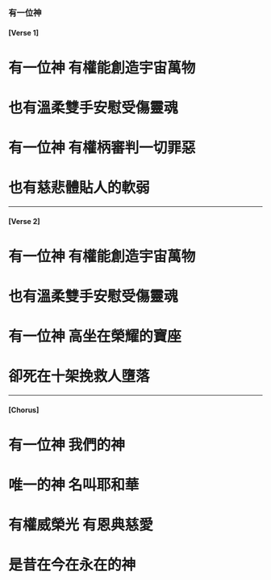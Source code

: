 
###  有一位神
#### [Verse 1]
# 有一位神 有權能創造宇宙萬物 
# 也有溫柔雙手安慰受傷靈魂 
# 有一位神 有權柄審判一切罪惡 
# 也有慈悲體貼人的軟弱 

---

#### [Verse 2]
# 有一位神 有權能創造宇宙萬物 
# 也有溫柔雙手安慰受傷靈魂 
# 有一位神 高坐在榮耀的寶座 
# 卻死在十架挽救人墮落 

---

#### [Chorus]
# 有一位神 我們的神
# 唯一的神 名叫耶和華 
# 有權威榮光 有恩典慈愛
# 是昔在今在永在的神 
